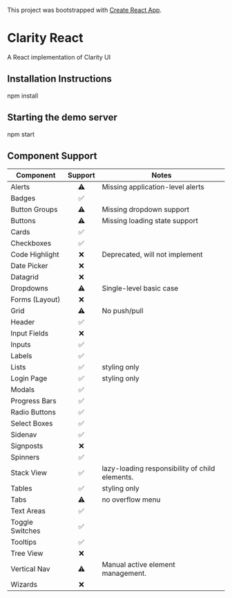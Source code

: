 This project was bootstrapped with [Create React App](https://github.com/facebookincubator/create-react-app).

# Clarity React
A React implementation of Clarity UI

## Installation Instructions

npm install

## Starting the demo server
npm start

## Component Support

Component | Support | Notes
------------ | :-------------: | ---------
Alerts | :warning: | Missing application-level alerts
Badges | :white_check_mark: |
Button Groups | :warning: | Missing dropdown support
Buttons | :warning: | Missing loading state support
Cards | :white_check_mark: |
Checkboxes | :white_check_mark: |
Code Highlight | :x: | Deprecated, will not implement
Date Picker | :x: | 
Datagrid | :x: |
Dropdowns | :warning: | Single-level basic case
Forms (Layout) | :x: |
Grid | :warning: | No push/pull
Header | :white_check_mark: | 
Input Fields | :x: |
Inputs | :white_check_mark: |
Labels | :white_check_mark: | 
Lists | :white_check_mark: | styling only
Login Page | :white_check_mark: | styling only
Modals | :white_check_mark: |
Progress Bars | :white_check_mark: |
Radio Buttons | :white_check_mark: |
Select Boxes | :white_check_mark: | 
Sidenav | :white_check_mark: |
Signposts | :x: | 
Spinners | :white_check_mark: |
Stack View | :white_check_mark: | lazy-loading responsibility of child elements. 
Tables | :white_check_mark: | styling only
Tabs | :warning: | no overflow menu  
Text Areas | :white_check_mark: |
Toggle Switches | :white_check_mark: |
Tooltips | :white_check_mark: |
Tree View | :x: |
Vertical Nav | :warning: | Manual active element management.
Wizards | :x: |